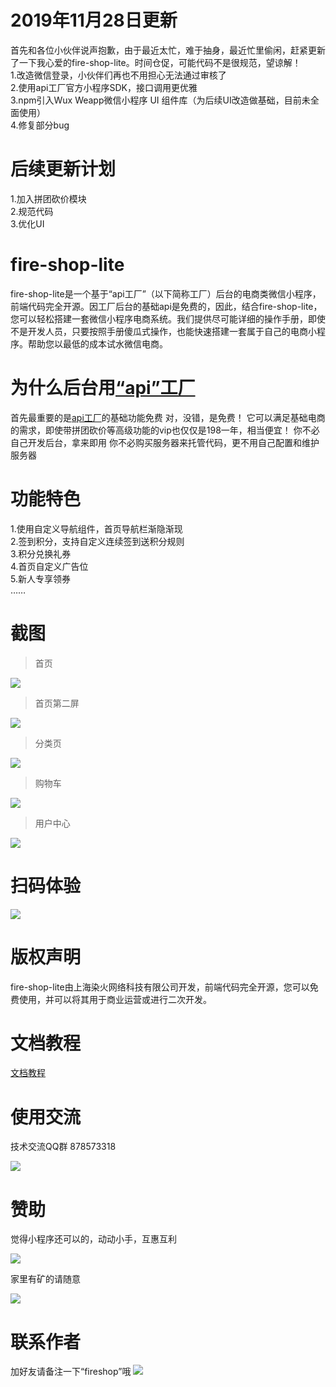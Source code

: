 # 2019年11月28日更新
首先和各位小伙伴说声抱歉，由于最近太忙，难于抽身，最近忙里偷闲，赶紧更新了一下我心爱的fire-shop-lite。时间仓促，可能代码不是很规范，望谅解！  
1.改造微信登录，小伙伴们再也不用担心无法通过审核了  
2.使用api工厂官方小程序SDK，接口调用更优雅  
3.npm引入Wux Weapp微信小程序 UI 组件库（为后续UI改造做基础，目前未全面使用）  
4.修复部分bug  
# 后续更新计划
1.加入拼团砍价模块  
2.规范代码  
3.优化UI  
# fire-shop-lite
fire-shop-lite是一个基于“api工厂”（以下简称工厂）后台的电商类微信小程序，前端代码完全开源。因工厂后台的基础api是免费的，因此，结合fire-shop-lite，您可以轻松搭建一套微信小程序电商系统。我们提供尽可能详细的操作手册，即使不是开发人员，只要按照手册傻瓜式操作，也能快速搭建一套属于自己的电商小程序。帮助您以最低的成本试水微信电商。
# 为什么后台用[“api”工厂](https://www.it120.cc/?referrer=9384)
首先最重要的是[api工厂](https://www.it120.cc/?referrer=9384)的基础功能免费
对，没错，是免费！
它可以满足基础电商的需求，即使带拼团砍价等高级功能的vip也仅仅是198一年，相当便宜！
你不必自己开发后台，拿来即用
你不必购买服务器来托管代码，更不用自己配置和维护服务器
# 功能特色
1.使用自定义导航组件，首页导航栏渐隐渐现  
2.签到积分，支持自定义连续签到送积分规则  
3.积分兑换礼券  
4.首页自定义广告位  
5.新人专享领券  
……
# 截图
> 首页

![](https://box.kancloud.cn/6939f7f4de36192e9b89ffec6d629adb_410x729.jpg)

> 首页第二屏

![](https://box.kancloud.cn/47bde79ce8acea0a9c045699795ba853_410x729.jpg)

> 分类页

![](https://box.kancloud.cn/649f1c96cd44cc70863e7041cb8a8fb2_410x729.jpg)

> 购物车

![](https://box.kancloud.cn/2d237b4a331ac80510afa33613593a45_410x729.jpg)

> 用户中心

![](https://box.kancloud.cn/17a05be85c862d1ff086e6dff1fd5164_410x729.jpg)

# 扫码体验
![](https://box.kancloud.cn/30042147f89891e33b01bddfd2029690_258x258.jpg)
# 版权声明

fire-shop-lite由上海染火网络科技有限公司开发，前端代码完全开源，您可以免费使用，并可以将其用于商业运营或进行二次开发。
# 文档教程
[文档教程](https://www.kancloud.cn/thundersword/fire-shop-lite/936356)
# 使用交流

技术交流QQ群 878573318

![](https://box.kancloud.cn/7c84f8cccee146b86a7b9edaa23d4796_540x740.png)
# 赞助

觉得小程序还可以的，动动小手，互惠互利

![](https://box.kancloud.cn/121959f84f2bdf1ecfcabe531592462d_410x615.png)

家里有矿的请随意

![](https://box.kancloud.cn/4186935d18019b624559662b68845856_420x420.png)
# 联系作者

加好友请备注一下“fireshop”哦
![](https://box.kancloud.cn/73e1d6a46e3ed410eccbae3e7ae0ecdd_410x546.jpg)
